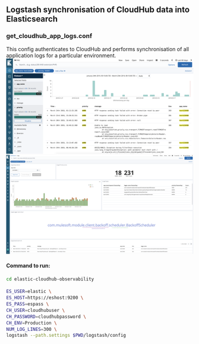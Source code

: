 ## Logstash synchronisation of CloudHub data into Elasticsearch

### get_cloudhub_app_logs.conf
This config authenticates to CloudHub and performs synchronisation of all application logs for a particular environment.
![Kibana1](../images/kibana1.png)
![Kibana2](../images/kibana2.png)

#### Command to run:
```sh
cd elastic-cloudhub-observability

ES_USER=elastic \
ES_HOST=https://eshost:9200 \
ES_PASS=espass \
CH_USER=cloudhubuser \
CH_PASSWORD=cloudhubpassword \
CH_ENV=Production \
NUM_LOG_LINES=300 \
logstash --path.settings $PWD/logstash/config
```
